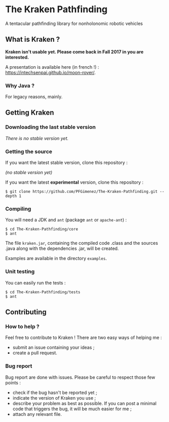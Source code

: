 # The Kraken Pathfinding
A tentacular pathfinding library for nonholonomic robotic vehicles 

## What is Kraken ?

**Kraken isn't usable yet. Please come back in Fall 2017 in you are interested.**

A presentation is available here (in french !) : https://intechsenpai.github.io/moon-rover/.

### Why Java ?

For legacy reasons, mainly.

## Getting Kraken

### Downloading the last stable version

_There is no stable version yet._

### Getting the source

If you want the latest stable version, clone this repository :

_(no stable version yet)_

If you want the latest **experimental** version, clone this repository :

    $ git clone https://github.com/PFGimenez/The-Kraken-Pathfinding.git --depth 1


### Compiling

You will need a JDK and `ant` (package `ant` or `apache-ant`) :
    
    $ cd The-Kraken-Pathfinding/core
    $ ant
    

The file ```kraken.jar```, containing the compiled code .class and the sources .java along with the dependencies .jar, will be created.

Examples are available in the directory ```examples```.

### Unit testing

You can easily run the tests :

    $ cd The-Kraken-Pathfinding/tests
    $ ant

## Contributing

### How to help ?

Feel free to contribute to Kraken ! There are two easy ways of helping me :

- submit an issue containing your ideas ;
- create a pull request.

### Bug report

Bug report are done with issues. Please be careful to respect those few points :

- check if the bug hasn't be reported yet ;
- indicate the version of Kraken you use ;
- describe your problem as best as possible. If you can post a minimal code that triggers the bug, it will be much easier for me ;
- attach any relevant file.

